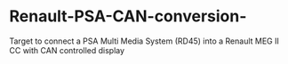 # Renault-PSA-CAN-conversion-
Target to connect a PSA Multi Media System (RD45) into a Renault MEG II CC with CAN controlled display

